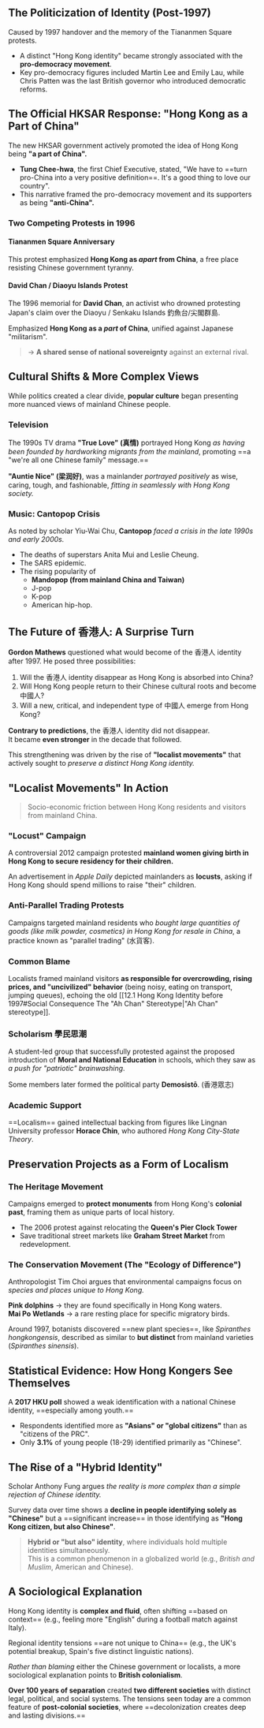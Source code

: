 ## The Politicization of Identity (Post-1997)

Caused by 1997 handover and the memory of the Tiananmen Square protests.

- A distinct "Hong Kong identity" became strongly associated with the **pro-democracy movement**.
- Key pro-democracy figures included Martin Lee and Emily Lau, while Chris Patten was the last British governor who introduced democratic reforms.

## The Official HKSAR Response: "Hong Kong as a Part of China"

The new HKSAR government actively promoted the idea of Hong Kong being **"a part of China".**

- **Tung Chee-hwa**, the first Chief Executive, stated, "We have to ==turn pro-China into a very positive definition==. It's a good thing to love our country".
- This narrative framed the pro-democracy movement and its supporters as being **"anti-China".**

### Two Competing Protests in 1996

#### Tiananmen Square Anniversary

This protest emphasized **Hong Kong as _apart_ from China**, a free place resisting Chinese government tyranny.

#### David Chan / Diaoyu Islands Protest

The 1996 memorial for **David Chan**, an activist who drowned protesting Japan's claim over the Diaoyu / Senkaku Islands 釣魚台/尖閣群島.

Emphasized **Hong Kong as a _part_ of China**, unified against Japanese "militarism".

> -> **A shared sense of national sovereignty** against an external rival.

## Cultural Shifts & More Complex Views

While politics created a clear divide, **popular culture** began presenting more nuanced views of mainland Chinese people.

### Television

The 1990s TV drama **"True Love" (真情)** portrayed Hong Kong _as having been founded by hardworking migrants from the mainland_, promoting ==a "we're all one Chinese family" message.==

**"Auntie Nice" (梁润好)**, was a mainlander _portrayed positively_ as wise, caring, tough, and fashionable, _fitting in seamlessly with Hong Kong society._

### Music: Cantopop Crisis

As noted by scholar Yiu-Wai Chu, **Cantopop** _faced a crisis in the late 1990s and early 2000s._

- The deaths of superstars Anita Mui and Leslie Cheung.
- The SARS epidemic.
- The rising popularity of
	- **Mandopop (from mainland China and Taiwan)**
	- J-pop
	- K-pop
	- American hip-hop.

## The Future of 香港人: A Surprise Turn

**Gordon Mathews** questioned what would become of the 香港人 identity after 1997. He posed three possibilities:

1. Will the 香港人 identity disappear as Hong Kong is absorbed into China?
2. Will Hong Kong people return to their Chinese cultural roots and become 中國人?
3. Will a new, critical, and independent type of 中國人 emerge from Hong Kong?

**Contrary to predictions**, the 香港人 identity did not disappear.  
It became **even stronger** in the decade that followed.

This strengthening was driven by the rise of **"localist movements"** that actively sought to _preserve a distinct Hong Kong identity._

## "Localist Movements" In Action

> Socio-economic friction between Hong Kong residents and visitors from mainland China.

### "Locust" Campaign

A controversial 2012 campaign protested **mainland women giving birth in Hong Kong to secure residency for their children.**

An advertisement in _Apple Daily_ depicted mainlanders as **locusts**, asking if Hong Kong should spend millions to raise "their" children.

### Anti-Parallel Trading Protests

Campaigns targeted mainland residents who _bought large quantities of goods (like milk powder, cosmetics) in Hong Kong for resale in China_, a practice known as "parallel trading" (水貨客).

### Common Blame

Localists framed mainland visitors **as responsible for overcrowding, rising prices, and "uncivilized" behavior** (being noisy, eating on transport, jumping queues), echoing the old [[12.1 Hong Kong Identity before 1997#Social Consequence The "Ah Chan" Stereotype|"Ah Chan" stereotype]].

### Scholarism 學民思潮

A student-led group that successfully protested against the proposed introduction of **Moral and National Education** in schools, which they saw as _a push for "patriotic" brainwashing_.

Some members later formed the political party **Demosistō**. (香港眾志)

### Academic Support

==Localism== gained intellectual backing from figures like Lingnan University professor **Horace Chin**, who authored _Hong Kong City-State Theory_.

## Preservation Projects as a Form of Localism

### The Heritage Movement

Campaigns emerged to **protect monuments** from Hong Kong's **colonial past**, framing them as unique parts of local history.

- The 2006 protest against relocating the **Queen's Pier Clock Tower**
- Save traditional street markets like **Graham Street Market** from redevelopment.

### The Conservation Movement (The "Ecology of Difference")

Anthropologist Tim Choi argues that environmental campaigns focus on _species and places unique to Hong Kong._

**Pink dolphins** -> they are found specifically in Hong Kong waters.  
**Mai Po Wetlands** -> a rare resting place for specific migratory birds.

Around 1997, botanists discovered ==new plant species==, like _Spiranthes hongkongensis_, described as similar to **but distinct** from mainland varieties (_Spiranthes sinensis_).

## Statistical Evidence: How Hong Kongers See Themselves

A **2017 HKU poll** showed a weak identification with a national Chinese identity, ==especially among youth.==

- Respondents identified more as **"Asians" or "global citizens"** than as "citizens of the PRC".
- Only **3.1%** of young people (18-29) identified primarily as "Chinese".

## The Rise of a "Hybrid Identity"

Scholar Anthony Fung argues _the reality is more complex than a simple rejection of Chinese identity._

Survey data over time shows a **decline in people identifying solely as "Chinese"** but a ==significant increase== in those identifying as **"Hong Kong citizen, but also Chinese"**.

> **Hybrid or "but also" identity**, where individuals hold multiple identities simultaneously.  
> This is a common phenomenon in a globalized world (e.g., _British and Muslim_, American and Chinese).

## A Sociological Explanation

Hong Kong identity is **complex and fluid**, often shifting ==based on context== (e.g., feeling more "English" during a football match against Italy).

Regional identity tensions ==are not unique to China== (e.g., the UK's potential breakup, Spain's five distinct linguistic nations).

_Rather than blaming_ either the Chinese government or localists, a more sociological explanation points to **British colonialism**.

**Over 100 years of separation** created **two different societies** with distinct legal, political, and social systems. The tensions seen today are a common feature of **post-colonial societies**, where ==decolonization creates deep and lasting divisions.==

